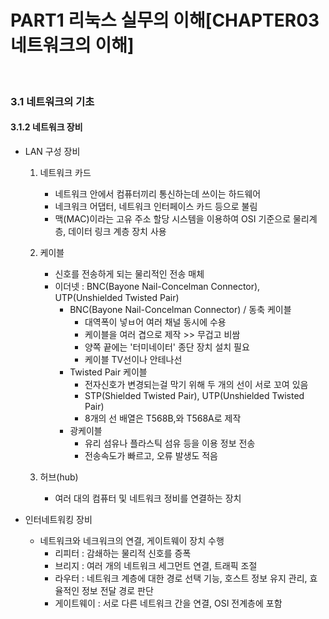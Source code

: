 # PART1 리눅스 실무의 이해[CHAPTER03 네트워크의 이해]


<br>


### 3.1 네트워크의 기초

#### 3.1.2 네트워크 장비

- LAN 구성 장비
    1. 네트워크 카드
        - 네트워크 안에서 컴퓨터끼리 통신하는데 쓰이는 하드웨어
        - 네크워크 어댑터, 네트워크 인터페이스 카드 등으로 불림
        - 맥(MAC)이라는 고유 주소 할당 시스템을 이용하여 OSI 기준으로 물리계층, 데이터 링크 계층 장치 사용

    2. 케이블
        - 신호를 전송하게 되는 물리적인 전송 매체
        - 이더넷 : BNC(Bayone Nail-Concelman Connector), UTP(Unshielded Twisted Pair)
            -  BNC(Bayone Nail-Concelman Connector) / 동축 케이블
                - 대역폭이 넣ㅂ어 여러 채널 동시에 수용
                - 케이블을 여러 겹으로 제작 >> 무겁고 비쌈
                - 양쪽 끝에는 '터미네이터' 종단 장치 설치 필요
                - 케이블 TV선이나 안테나선
            - Twisted Pair 케이블
                - 전자신호가 변경되는걸 막기 위해 두 개의 선이 서로 꼬여 있음
                - STP(Shielded Twisted Pair), UTP(Unshielded Twisted Pair)
                - 8개의 선 배열은 T568B,와 T568A로 제작
            - 광케이블
                - 유리 섬유나 플라스틱 섬유 등을 이용 정보 전송
                - 전송속도가 빠르고, 오류 발생도 적음

    3. 허브(hub)
        - 여러 대의 컴퓨터 및 네트워크 정비를 연결하는 장치

- 인터네트워킹 장비
    - 네트워크와 네크워크의 연결, 게이트웨이 장치 수행
        - 리피터 : 감쇄하는 물리적 신호를 증폭
        - 브리지 : 여러 개의 네트워크 세그먼트 연결, 트래픽 조절
        - 라우터 : 네트워크 계층에 대한 경로 선택 기능, 호스트 정보 유지 관리, 효율적인 정보 전달 경로 판단
        - 게이트웨이 : 서로 다른 네트워크 간을 연결, OSI 전계층에 포함  


